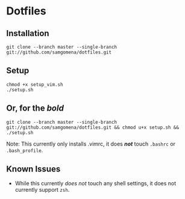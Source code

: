 # Dotfiles

## Installation

    git clone --branch master --single-branch git://github.com/samgomena/dotfiles.git

## Setup

    chmod +x setup_vim.sh
    ./setup.sh  

## Or, for the _bold_

    git clone --branch master --single-branch git://github.com/samgomena/dotfiles.git && chmod u+x setup.sh && ./setup.sh

Note: This currently only installs .vimrc, it does **_not_** touch `.bashrc` or `.bash_profile`.

## Known Issues

* While this currently _does not_ touch any shell settings, it does not currently support `zsh`.
